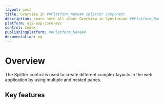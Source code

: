 ```yaml
---
layout: post
title: Overview in ##Platform_Name## Splitter Component
description: Learn here all about Overview in Syncfusion ##Platform_Name## Splitter component of Syncfusion Essential JS 2 and more.
platform: ej2-asp-core-mvc
control: Index
publishingplatform: ##Platform_Name##
documentation: ug
---
```


# Overview

The Splitter control is used to create different complex layouts in the web application by using multiple and nested panes.

## Key features
